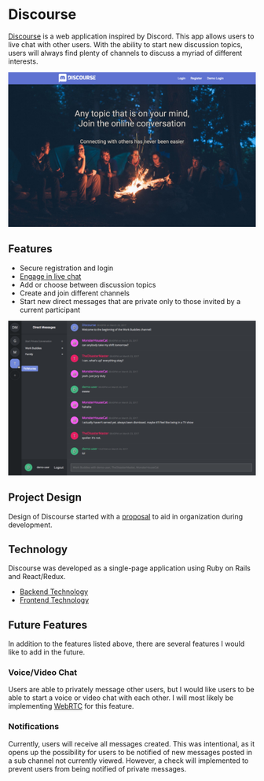 # Discourse

[Discourse][discourse] is a web application inspired by Discord. This app allows users to live chat with other users. With the ability to start new discussion topics, users will always find plenty of channels to discuss a myriad of different interests.

![Discourse home page: discourse.chat][home page]

## Features

- Secure registration and login
- [Engage in live chat][live chat]
- Add or choose between discussion topics
- Create and join different channels
- Start new direct messages that are private only to those invited by a current participant

![Discourse direct messages page: discourse.chat][direct messages]

## Project Design
Design of Discourse started with a [proposal][proposal] to aid in organization during development.

## Technology
Discourse was developed as a single-page application using Ruby on Rails and React/Redux.

* [Backend Technology][backend]
* [Frontend Technology][frontend]

## Future Features

In addition to the features listed above, there are several features I would like to add in the future.

### Voice/Video Chat
Users are able to privately message other users, but I would like users to be able to start a voice or video chat with each other. I will most likely be implementing [WebRTC][WebRTC] for this feature.

### Notifications
Currently, users will receive all messages created. This was intentional, as it opens up the possibility for users to be notified of new messages posted in a sub channel not currently viewed. However, a check will implemented to prevent users from being notified of private messages.

[discourse]: http://www.discourse.chat
[home page]: ./docs/images/home_page.png "Discourse home page"
[live chat]: ./docs/live_chat.md
[direct messages]: ./docs/images/direct_messages.png "Discourse direct messages page"
[proposal]: ./docs/README.md
[backend]: ./docs/backend.md
[frontend]: ./docs/frontend.md
[WebRTC]: https://www.pubnub.com/blog/2014-10-21-building-a-webrtc-video-and-voice-chat-application/
